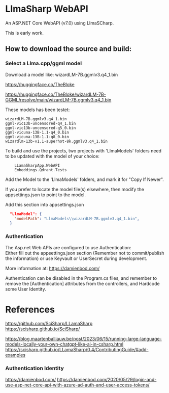 # LlmaSharp WebAPI
An ASP.NET Core WebAPI (v7.0) using LlmaSCharp.

This is early work.

## How to download the source and build:

### Select a Llma.cpp/ggml model

Download a model like: wizardLM-7B.ggmlv3.q4_1.bin

https://huggingface.co/TheBloke

https://huggingface.co/TheBloke/wizardLM-7B-GGML/resolve/main/wizardLM-7B.ggmlv3.q4_1.bin


These models has been testet:
```
wizardLM-7B.ggmlv3.q4_1.bin
ggml-vic13b-uncensored-q4_1.bin
ggml-vic13b-uncensored-q5_0.bin
ggml-vicuna-13B-1.1-q4_0.bin
ggml-vicuna-13B-1.1-q8_0.bin
wizardlm-13b-v1.1-superhot-8k.ggmlv3.q4_1.bin
```

To build and use the projects, two projects with 'LlmaModels' folders need to be updated with the model of your choice:
```   
    LLamaSharpApp.WebAPI
    Embeddings.Qdrant.Tests
```
Add the Model to the 'LlmaModels' folders, and mark it for "Copy If Newer".

If you prefer to locate the model file(s) elsewhere, then modify the appsettings.json to point to the model.

Add this section into appsettings.json

```json
  "LlmaModel": {
    "modelPath": "LlmaModels\\wizardLM-7B.ggmlv3.q4_1.bin",
  }

```

### Authentication
The Asp.net Web APIs are configured to use Authentication:  
Either fill out the appsettings.json section (Remember not to commit/publish the information) or use Keyvault or UserSecret during development.

More information at: https://damienbod.com/

Authentication can be disabled in the Program.cs files, and remember to remove the [Authentication] attributes from the controllers, and Hardcode some User Identity. 



# References
https://github.com/SciSharp/LLamaSharp
https://scisharp.github.io/SciSharp/

https://blog.maartenballiauw.be/post/2023/06/15/running-large-language-models-locally-your-own-chatgpt-like-ai-in-csharp.html
https://scisharp.github.io/LLamaSharp/0.4/ContributingGuide/#add-examples


### Authentication Identity
https://damienbod.com/
https://damienbod.com/2020/05/29/login-and-use-asp-net-core-api-with-azure-ad-auth-and-user-access-tokens/

